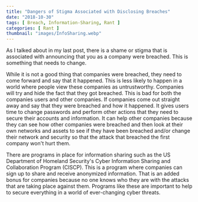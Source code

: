 ```yaml
---
title: "Dangers of Stigma Associated with Disclosing Breaches"
date: "2018-10-30"
tags: [ Breach, Information-Sharing, Rant ]
categories: [ Rant ]
thumbnail: "images/InfoSharing.webp"
---
```


As I talked about in my last post, there is a shame or stigma that is associated with announcing that you as a company were breached. This is something that needs to change.  

While it is not a good thing that companies were breached, they need to come forward and say that it happened. This is less likely to happen in a world where people view these companies as untrustworthy. Companies will try and hide the fact that they got breached. This is bad for both the companies users and other companies. If companies come out straight away and say that they were breached and how it happened. It gives users time to change passwords and perform other actions that they need to secure their accounts and information. It can help other companies because they can see how other companies were breached and then look at their own networks and assets to see if they have been breached and/or change their network and security so that the attack that breached the first company won't hurt them.  

There are programs in place for information sharing such as the US Department of Homeland Security's Cyber Information Sharing and Collaboration Program (CISCP). This is a program where companies can sign up to share and receive anonymized information. That is an added bonus for companies because no one knows who they are with the attacks that are taking place against them. Programs like these are important to help to secure everything in a world of ever-changing cyber threats.
